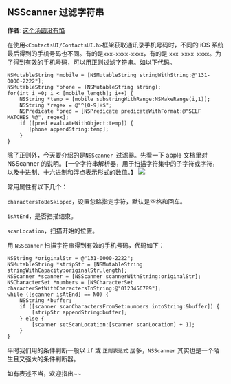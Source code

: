 NSScanner 过滤字符串
-------
**作者**: [这个汤圆没有馅](https://weibo.com/u/6603469503)

在使用`<ContactsUI/ContactsUI.h>`框架获取通讯录手机号码时，不同的 iOS 系统最后得到的手机号码也不同。有的是`xxx-xxxx-xxxx`，有的是 `xxx xxxx xxxx`。为了得到有效的手机号码，可以用正则过滤字符串。如以下代码。

```
NSMutableString *mobile = [NSMutableString stringWithString:@"131-0000-2222"];
NSMutableString *phone = [NSMutableString string];
for(int i =0; i < [mobile length]; i++) {
    NSString *temp = [mobile substringWithRange:NSMakeRange(i,1)];
    NSString *regex = @"^[0-9]+$";
    NSPredicate *pred = [NSPredicate predicateWithFormat:@"SELF MATCHES %@", regex];
    if ([pred evaluateWithObject:temp]) {
       [phone appendString:temp];
    }
}
```

除了正则外，今天要介绍的是`NSScanner `过滤器。先看一下 apple 文档里对 NSScanner 的说明。【一个字符串解析器，用于扫描字符集中的子字符或字符，以及十进制、十六进制和浮点表示形式的数值。】
![](https://github.com/awesome-tips/iOS-Tips/blob/master/images/2019/01/10-1.jpg)


常用属性有以下几个：

`charactersToBeSkipped`，设置忽略指定字符，默认是空格和回车。

`isAtEnd`，是否扫描结束。

`scanLocation`，扫描开始的位置。

用 `NSScanner` 扫描字符串得到有效的手机号码，代码如下：
```
NSString *originalStr = @"131-0000-2222";
NSMutableString *stripStr = [NSMutableString stringWithCapacity:originalStr.length];
NSScanner *scanner = [NSScanner scannerWithString:originalStr];
NSCharacterSet *numbers = [NSCharacterSet characterSetWithCharactersInString:@"0123456789"];
while ([scanner isAtEnd] == NO) {
    NSString *buffer;
    if ([scanner scanCharactersFromSet:numbers intoString:&buffer]) {
        [stripStr appendString:buffer];
    } else {
        [scanner setScanLocation:[scanner scanLocation] + 1];
    }
}
```

平时我们用的条件判断一般以 `if` 或 `正则表达式` 居多，`NSScanner` 其实也是一个陌生且又强大的条件判断器。

如有表述不当，欢迎指出~~

